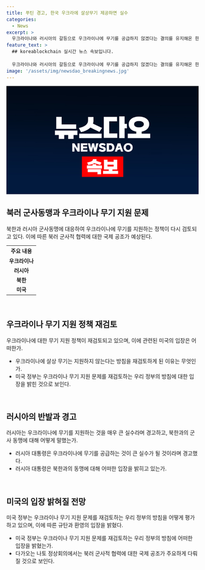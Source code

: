 ```yaml
---
title: 푸틴 경고, 한국 우크라에 살상무기 제공하면 실수
categories:
  - News
excerpt: >
  우크라이나와 러시아의 갈등으로 우크라이나에 무기를 공급하지 않겠다는 결의를 유지해온 한국 정부가 이를 재검토할 예정이라고 발표했습니다. 이 결정은 북한과 러시아의 전략적 동반자 관계 형성과 관련하여 이뤄진 것으로, 러시아는 이에 대해 경고를 발령했습니다. 한편, 미국은 이러한 결정을 환영하며, 이에 따른 국제 공조가 나토 정상회의에서 주요한 이슈로 논의될 것으로 보입니다.
feature_text: >
  ## koreablockchain 실시간 뉴스 속보입니다.

  우크라이나와 러시아의 갈등으로 우크라이나에 무기를 공급하지 않겠다는 결의를 유지해온 한국 정부가 이를 재검토할 예정이라고 발표했습니다. 이 결정은 북한과 러시아의 전략적 동반자 관계 형성과 관련하여 이뤄진 것으로, 러시아는 이에 대해 경고를 발령했습니다. 한편, 미국은 이러한 결정을 환영하며, 이에 따른 국제 공조가 나토 정상회의에서 주요한 이슈로 논의될 것으로 보입니다.
image: '/assets/img/newsdao_breakingnews.jpg'
---
```


<p><img src="/assets/img/newsdao_breakingnews.jpg" alt="koreablockchain 속보" /></p>

<h2 data-ke-size="size26">북러 군사동맹과 우크라이나 무기 지원 문제</h2>

<p data-ke-size="size16">북한과 러시아 군사동맹에 대응하여 우크라이나에 무기를 지원하는 정책이 다시 검토되고 있다. 이에 따른 북러 군사적 협력에 대한 국제 공조가 예상된다.</p>

<table>
    <tr>
        <th style="text-align: center;">주요 내용</th>
    </tr>
    <tr>
        <td style="text-align: center; height: 17px;"><b>우크라이나</b></td>
    </tr>
    <tr>
        <td style="text-align: center; height: 17px;"><b>러시아</b></td>
    </tr>
    <tr>
        <td style="text-align: center; height: 17px;"><b>북한</b></td>
    </tr>
    <tr>
        <td style="text-align: center; height: 17px;"><b>미국</b></td>
    </tr>
</table>

<p data-ke-size="size16">&nbsp;</p>

<h2 data-ke-size="size26">우크라이나 무기 지원 정책 재검토</h2>

<p data-ke-size="size16">우크라이나에 대한 무기 지원 정책이 재검토되고 있으며, 이에 관련된 미국의 입장은 어떠한가.</p>

<ul>
    <li>우크라이나에 살상 무기는 지원하지 않는다는 방침을 재검토하게 된 이유는 무엇인가.</li>
    <li>미국 정부는 우크라이나 무기 지원 문제를 재검토하는 우리 정부의 방침에 대한 입장을 밝힌 것으로 보인다.</li>
</ul>

<p data-ke-size="size16">&nbsp;</p>

<h2 data-ke-size="size26">러시아의 반발과 경고</h2>

<p data-ke-size="size16">러시아는 우크라이나에 무기를 지원하는 것을 매우 큰 실수라며 경고하고, 북한과의 군사 동맹에 대해 어떻게 말했는가.</p>

<ul>
    <li>러시아 대통령은 우크라이나에 무기를 공급하는 것이 큰 실수가 될 것이라며 경고했다.</li>
    <li>러시아 대통령은 북한과의 동맹에 대해 어떠한 입장을 밝히고 있는가.</li>
</ul>

<p data-ke-size="size16">&nbsp;</p>

<h2 data-ke-size="size26">미국의 입장 밝혀질 전망</h2>

<p data-ke-size="size16">미국 정부는 우크라이나 무기 지원 문제를 재검토하는 우리 정부의 방침을 어떻게 평가하고 있으며, 이에 따른 규탄과 환영의 입장을 밝혔다.</p>

<ul>
    <li>미국 정부는 우크라이나 무기 지원 문제를 재검토하는 우리 정부의 방침에 어떠한 입장을 밝혔는가.</li>
    <li>다가오는 나토 정상회의에서는 북러 군사적 협력에 대한 국제 공조가 주요하게 다뤄질 것으로 보인다.</li>
</ul>

<p data-ke-size="size16">&nbsp;</p>

